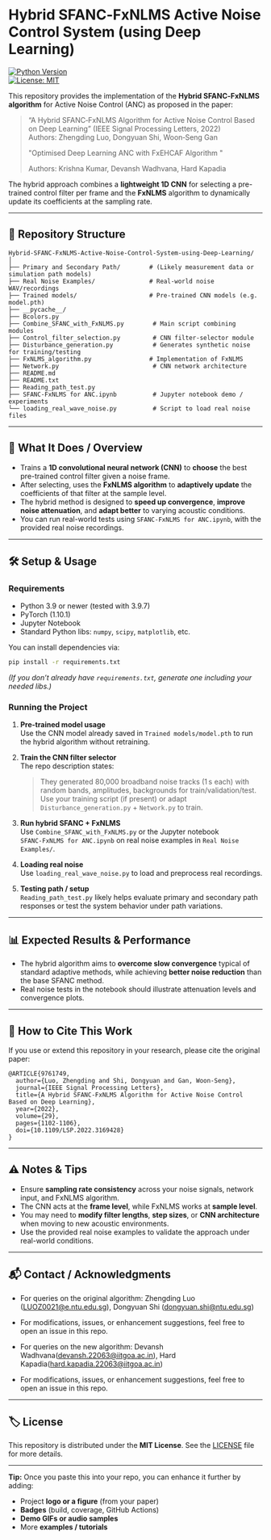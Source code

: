 # Hybrid SFANC‑FxNLMS Active Noise Control System (using Deep Learning)

[![Python Version](https://img.shields.io/badge/python-3.9%2B-blue.svg)](https://www.python.org/)  
[![License: MIT](https://img.shields.io/badge/License-MIT-green.svg)](LICENSE)  

This repository provides the implementation of the **Hybrid SFANC‑FxNLMS algorithm** for Active Noise Control (ANC) as proposed in the paper:

> “A Hybrid SFANC‑FxNLMS Algorithm for Active Noise Control Based on Deep Learning” (IEEE Signal Processing Letters, 2022)  
> Authors: Zhengding Luo, Dongyuan Shi, Woon‑Seng Gan
>
> "Optimised Deep Learning ANC with FxEHCAF Algorithm "
> 
> Authors: Krishna Kumar, Devansh Wadhvana, Hard Kapadia

The hybrid approach combines a **lightweight 1D CNN** for selecting a pre-trained control filter per frame and the **FxNLMS** algorithm to dynamically update its coefficients at the sampling rate.

---

## 📂 Repository Structure

```
Hybrid‑SFANC‑FxNLMS-Active-Noise-Control-System-using-Deep-Learning/
│
├── Primary and Secondary Path/        # (Likely measurement data or simulation path models)
├── Real Noise Examples/               # Real-world noise WAV/recordings
├── Trained models/                    # Pre-trained CNN models (e.g. model.pth)  
├── __pycache__/  
├── Bcolors.py  
├── Combine_SFANC_with_FxNLMS.py        # Main script combining modules  
├── Control_filter_selection.py         # CNN filter-selector module  
├── Disturbance_generation.py           # Generates synthetic noise for training/testing  
├── FxNLMS_algorithm.py                # Implementation of FxNLMS  
├── Network.py                          # CNN network architecture  
├── README.md  
├── README.txt  
├── Reading_path_test.py  
├── SFANC‑FxNLMS for ANC.ipynb          # Jupyter notebook demo / experiments  
└── loading_real_wave_noise.py          # Script to load real noise files  
```

---

## 📝 What It Does / Overview

- Trains a **1D convolutional neural network (CNN)** to **choose** the best pre-trained control filter given a noise frame.  
- After selecting, uses the **FxNLMS algorithm** to **adaptively update** the coefficients of that filter at the sample level.  
- The hybrid method is designed to **speed up convergence**, **improve noise attenuation**, and **adapt better** to varying acoustic conditions.  
- You can run real-world tests using `SFANC‑FxNLMS for ANC.ipynb`, with the provided real noise recordings.  

---

## 🛠️ Setup & Usage

### Requirements

- Python 3.9 or newer (tested with 3.9.7)  
- PyTorch (1.10.1)  
- Jupyter Notebook  
- Standard Python libs: `numpy`, `scipy`, `matplotlib`, etc.

You can install dependencies via:

```bash
pip install -r requirements.txt
```

*(If you don’t already have `requirements.txt`, generate one including your needed libs.)*

### Running the Project

1. **Pre-trained model usage**  
   Use the CNN model already saved in `Trained models/model.pth` to run the hybrid algorithm without retraining.  

2. **Train the CNN filter selector**  
   The repo description states:  
   > They generated 80,000 broadband noise tracks (1 s each) with random bands, amplitudes, backgrounds for train/validation/test.  
   Use your training script (if present) or adapt `Disturbance_generation.py` + `Network.py` to train.

3. **Run hybrid SFANC + FxNLMS**  
   Use `Combine_SFANC_with_FxNLMS.py` or the Jupyter notebook `SFANC‑FxNLMS for ANC.ipynb` on real noise examples in `Real Noise Examples/`.  

4. **Loading real noise**  
   Use `loading_real_wave_noise.py` to load and preprocess real recordings.

5. **Testing path / setup**  
   `Reading_path_test.py` likely helps evaluate primary and secondary path responses or test the system behavior under path variations.

---

## 📊 Expected Results & Performance

- The hybrid algorithm aims to **overcome slow convergence** typical of standard adaptive methods, while achieving **better noise reduction** than the base SFANC method.  
- Real noise tests in the notebook should illustrate attenuation levels and convergence plots.

---

## 🎯 How to Cite This Work

If you use or extend this repository in your research, please cite the original paper:

```
@ARTICLE{9761749,
  author={Luo, Zhengding and Shi, Dongyuan and Gan, Woon‑Seng},
  journal={IEEE Signal Processing Letters},
  title={A Hybrid SFANC‑FxNLMS Algorithm for Active Noise Control Based on Deep Learning},
  year={2022},
  volume={29},
  pages={1102‑1106},
  doi={10.1109/LSP.2022.3169428}
}
```

---

## ⚠️ Notes & Tips

- Ensure **sampling rate consistency** across your noise signals, network input, and FxNLMS algorithm.  
- The CNN acts at the **frame level**, while FxNLMS works at **sample level**.  
- You may need to **modify filter lengths**, **step sizes**, or **CNN architecture** when moving to new acoustic environments.  
- Use the provided real noise examples to validate the approach under real-world conditions.

---

## 📬 Contact / Acknowledgments

- For queries on the original algorithm: Zhengding Luo (LUOZ0021@e.ntu.edu.sg), Dongyuan Shi (dongyuan.shi@ntu.edu.sg)  
- For modifications, issues, or enhancement suggestions, feel free to open an issue in this repo.

- For queries on the new algorithm: Devansh Wadhvana(devansh.22063@iitgoa.ac.in), Hard Kapadia(hard.kapadia.22063@iitgoa.ac.in)
- For modifications, issues, or enhancement suggestions, feel free to open an issue in this repo.

---

## 🏷️ License

This repository is distributed under the **MIT License**. See the [LICENSE](LICENSE) file for more details.

---

**Tip:** Once you paste this into your repo, you can enhance it further by adding:

- Project **logo or a figure** (from your paper)  
- **Badges** (build, coverage, GitHub Actions)  
- **Demo GIFs or audio samples**  
- More **examples / tutorials**
